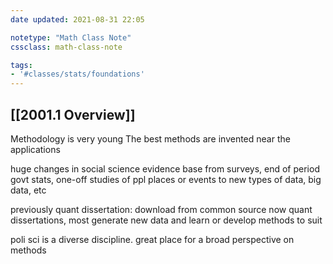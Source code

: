 ```yaml
---
date updated: 2021-08-31 22:05

notetype: "Math Class Note"
cssclass: math-class-note

tags: 
- '#classes/stats/foundations'
---
```


## [[2001.1 Overview]]


Methodology is very young 
The best methods are invented near the applications

huge changes in social science evidence base
from surveys, end of period govt stats, one-off studies of ppl places or events
to new types of data, big data, etc

previously quant dissertation: download from common source
now quant dissertations, most generate new data and learn or develop methods to suit

poli sci is a diverse discipline. great place for a broad perspective on methods



